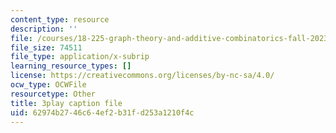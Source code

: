 ```yaml
---
content_type: resource
description: ''
file: /courses/18-225-graph-theory-and-additive-combinatorics-fall-2023/50oEJs-HZHQ_captions.vtt
file_size: 74511
file_type: application/x-subrip
learning_resource_types: []
license: https://creativecommons.org/licenses/by-nc-sa/4.0/
ocw_type: OCWFile
resourcetype: Other
title: 3play caption file
uid: 62974b27-46c6-4ef2-b31f-d253a1210f4c
---
```

